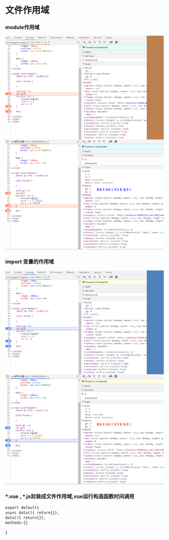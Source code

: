 # 文件作用域



### module作用域

![image-20191109224238672](img/image-20191109224238672.png)



### import 变量的作用域

![](./img/2019-11-09-22-09-52.png)

### *.vue ,  *.js封装成文件作用域,vue运行构造函数时间调用

```
export default{
async data(){ return{}},
data(){ return{}},
methods:{}

}
```



